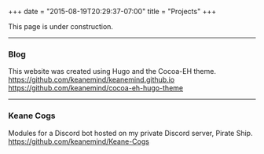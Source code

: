 +++
date = "2015-08-19T20:29:37-07:00"
title = "Projects"
+++

This page is under construction.

---  

### Blog
This website was created using Hugo and the Cocoa-EH theme.  
https://github.com/keanemind/keanemind.github.io  
https://github.com/keanemind/cocoa-eh-hugo-theme  

---  

### Keane Cogs
Modules for a Discord bot hosted on my private Discord server, Pirate Ship.  
https://github.com/keanemind/Keane-Cogs  

